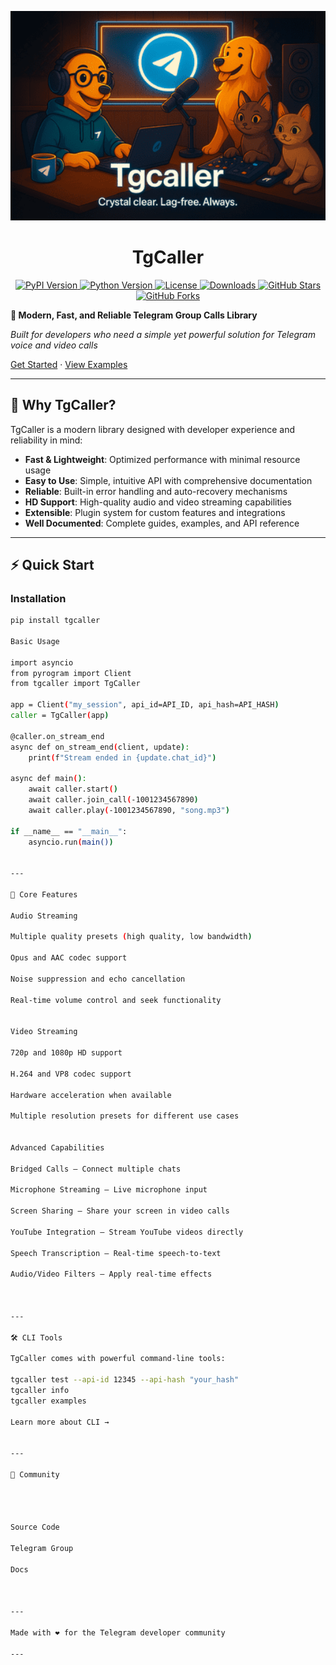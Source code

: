 
<p align="center">
  <img src="https://github.com/TgCaller/TgCaller/raw/main/assets/file_00000000b92c61f988c7c26e569da392_1_optimized_50.png" alt="TgCaller Banner" width="720">
</p>

<h1 align="center">TgCaller</h1>

<div align="center">

<p align="center">
  <a href="https://pypi.org/project/tgcaller/">
    <img src="https://img.shields.io/pypi/v/tgcaller?style=for-the-badge" alt="PyPI Version">
  </a>
  <a href="https://www.python.org/">
    <img src="https://img.shields.io/badge/Python-3.8%2B-3776ab?style=for-the-badge&logo=python&logoColor=white" alt="Python Version">
  </a>
  <a href="https://github.com/tgcaller/TgCaller/blob/main/LICENSE">
    <img src="https://img.shields.io/badge/License-MIT-00d4aa?style=for-the-badge" alt="License">
  </a>
  <a href="https://pypi.org/project/tgcaller/">
    <img src="https://img.shields.io/pypi/dm/tgcaller?style=for-the-badge&color=blue" alt="Downloads">
  </a>
  <a href="https://github.com/TgCaller/TgCaller/stargazers">
    <img src="https://img.shields.io/github/stars/TgCaller/TgCaller?style=for-the-badge&logo=github" alt="GitHub Stars">
  </a>
  <a href="https://github.com/TgCaller/TgCaller/network/members">
    <img src="https://img.shields.io/github/forks/TgCaller/TgCaller?style=for-the-badge&logo=github" alt="GitHub Forks">
  </a>
</p>

</div>

**🎯 Modern, Fast, and Reliable Telegram Group Calls Library**

*Built for developers who need a simple yet powerful solution for Telegram voice and video calls*

[Get Started](installation.md) · [View Examples](usage.md)

---

## 🚀 Why TgCaller?

TgCaller is a modern library designed with developer experience and reliability in mind:

-  **Fast & Lightweight**: Optimized performance with minimal resource usage  
-  **Easy to Use**: Simple, intuitive API with comprehensive documentation  
-  **Reliable**: Built-in error handling and auto-recovery mechanisms  
-  **HD Support**: High-quality audio and video streaming capabilities  
-  **Extensible**: Plugin system for custom features and integrations  
-  **Well Documented**: Complete guides, examples, and API reference  

---

## ⚡ Quick Start

### Installation

```bash
pip install tgcaller

Basic Usage

import asyncio
from pyrogram import Client
from tgcaller import TgCaller

app = Client("my_session", api_id=API_ID, api_hash=API_HASH)
caller = TgCaller(app)

@caller.on_stream_end
async def on_stream_end(client, update):
    print(f"Stream ended in {update.chat_id}")

async def main():
    await caller.start()
    await caller.join_call(-1001234567890)
    await caller.play(-1001234567890, "song.mp3")

if __name__ == "__main__":
    asyncio.run(main())


---

🎵 Core Features

Audio Streaming

Multiple quality presets (high quality, low bandwidth)

Opus and AAC codec support

Noise suppression and echo cancellation

Real-time volume control and seek functionality


Video Streaming

720p and 1080p HD support

H.264 and VP8 codec support

Hardware acceleration when available

Multiple resolution presets for different use cases


Advanced Capabilities

Bridged Calls – Connect multiple chats

Microphone Streaming – Live microphone input

Screen Sharing – Share your screen in video calls

YouTube Integration – Stream YouTube videos directly

Speech Transcription – Real-time speech-to-text

Audio/Video Filters – Apply real-time effects



---

🛠 CLI Tools

TgCaller comes with powerful command-line tools:

tgcaller test --api-id 12345 --api-hash "your_hash"
tgcaller info
tgcaller examples

Learn more about CLI →


---

🤝 Community




Source Code

Telegram Group

Docs



---

Made with ❤️ for the Telegram developer community

---
